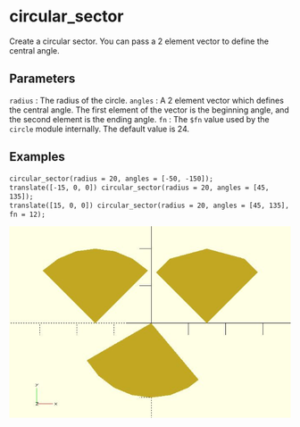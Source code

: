 # circular_sector

Create a circular sector. You can pass a 2 element vector to define the central angle. 

## Parameters

`radius` : The radius of the circle.
`angles` : A 2 element vector which defines the central angle. The first element of the vector is the beginning angle, and the second element is the ending angle.
`fn` : The `$fn` value used by the `circle` module internally. The default value is 24.

## Examples

    circular_sector(radius = 20, angles = [-50, -150]);  
    translate([-15, 0, 0]) circular_sector(radius = 20, angles = [45, 135]);  
    translate([15, 0, 0]) circular_sector(radius = 20, angles = [45, 135], fn = 12);  

![circular_sector](images/lib-circular_sector-1.JPG)

